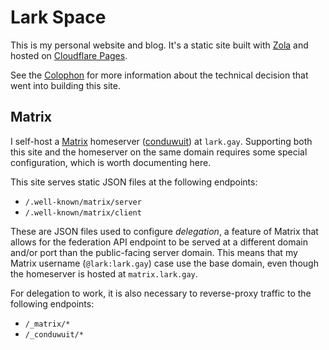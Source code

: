 # Lark Space

This is my personal website and blog. It's a static site built with
[Zola](https://www.getzola.org/) and hosted on
[Cloudflare Pages](https://developers.cloudflare.com/pages).

See the [Colophon](https://lark.gay/colophon/) for more information about the
technical decision that went into building this site.

## Matrix

I self-host a [Matrix](https://matrix.org/) homeserver
([conduwuit](https://conduwuit.puppyirl.gay/)) at `lark.gay`. Supporting both
this site and the homeserver on the same domain requires some special
configuration, which is worth documenting here.

This site serves static JSON files at the following endpoints:

- `/.well-known/matrix/server`
- `/.well-known/matrix/client`

These are JSON files used to configure _delegation_, a feature of Matrix that
allows for the federation API endpoint to be served at a different domain and/or
port than the public-facing server domain. This means that my Matrix username
(`@lark:lark.gay`) case use the base domain, even though the homeserver is
hosted at `matrix.lark.gay`.

For delegation to work, it is also necessary to reverse-proxy traffic to the
following endpoints:

- `/_matrix/*`
- `/_conduwuit/*`
